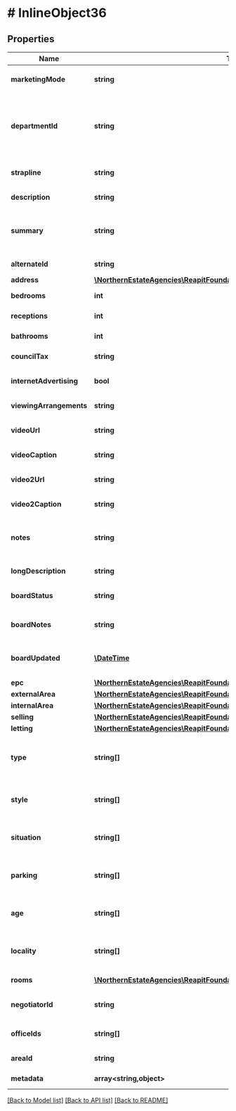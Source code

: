 # # InlineObject36

## Properties

Name | Type | Description | Notes
------------ | ------------- | ------------- | -------------
**marketingMode** | **string** | The marketing mode of the property (selling/letting/sellingAndLetting) |
**departmentId** | **string** | The unique identifier of the department the property is associated with. The property will only match to applicants with the same values set. See the [Platform Glossary](https://foundations-documentation.reapit.cloud/platform-glossary#department) for more information about departments |
**strapline** | **string** | The strapline description containing a short summary about the property | [optional]
**description** | **string** | The brief description of the property | [optional]
**summary** | **string** | The summary of accommodation, typically short phrases or bullet points describing the key features of the property | [optional]
**alternateId** | **string** | An optional alternative identifier specified for this property | [optional]
**address** | [**\NorthernEstateAgencies\ReapitFoundationsClient\Model\PropertiesAddress**](PropertiesAddress.md) |  |
**bedrooms** | **int** | The total number of bedrooms in the property | [optional]
**receptions** | **int** | The total number of reception rooms in the property | [optional]
**bathrooms** | **int** | The total number of bathrooms in the property | [optional]
**councilTax** | **string** | The council tax banding of the property (A/B/C/D/E/F/G/H) | [optional]
**internetAdvertising** | **bool** | A flag denoting whether or not this property can be advertised on the internet | [optional]
**viewingArrangements** | **string** | The arrangements regarding viewing the property | [optional]
**videoUrl** | **string** | The url of a video associated with this property, such as a virtual tour | [optional]
**videoCaption** | **string** | The caption for the video url associated with this property | [optional]
**video2Url** | **string** | The url of a second video associated with this property, such as a virtual tour | [optional]
**video2Caption** | **string** | The caption for the second video url associated with this property | [optional]
**notes** | **string** | Any general notes regarding the property. These are not usually exposed to end users and may contain sensitive information about a sale | [optional]
**longDescription** | **string** | The long description of the property | [optional]
**boardStatus** | **string** | The status of the advertising board sited outside or near to the property | [optional]
**boardNotes** | **string** | Any notes relevant to the advertising board sited outside or near to the property | [optional]
**boardUpdated** | [**\DateTime**](\DateTime.md) | The date the advertising board was last updated (or should be updated when the date is in the future) | [optional]
**epc** | [**\NorthernEstateAgencies\ReapitFoundationsClient\Model\PropertiesEpc**](PropertiesEpc.md) |  | [optional]
**externalArea** | [**\NorthernEstateAgencies\ReapitFoundationsClient\Model\PropertiesExternalArea**](PropertiesExternalArea.md) |  | [optional]
**internalArea** | [**\NorthernEstateAgencies\ReapitFoundationsClient\Model\PropertiesInternalArea**](PropertiesInternalArea.md) |  | [optional]
**selling** | [**\NorthernEstateAgencies\ReapitFoundationsClient\Model\PropertiesSelling**](PropertiesSelling.md) |  | [optional]
**letting** | [**\NorthernEstateAgencies\ReapitFoundationsClient\Model\PropertiesLetting**](PropertiesLetting.md) |  | [optional]
**type** | **string[]** | The attributes describing the overall type of the property (eg house, bungalow, land), as defined by the property&#39;s [department](https://foundations-documentation.reapit.cloud/platform-glossary#department) | [optional]
**style** | **string[]** | The attributes describing the style of property (eg detached, semiDetached), defined by the property&#39;s [department](https://foundations-documentation.reapit.cloud/platform-glossary#department) | [optional]
**situation** | **string[]** | The attributes describing other aspects of the property - such as outside space - as defined by the property&#39;s [department](https://foundations-documentation.reapit.cloud/platform-glossary#department) | [optional]
**parking** | **string[]** | The attributes describing the parking available at the property (eg garage), as defined by the property&#39;s [department](https://foundations-documentation.reapit.cloud/platform-glossary#department) | [optional]
**age** | **string[]** | The attributes describing the age of the property (eg new, period), as defined by the property&#39;s [department](https://foundations-documentation.reapit.cloud/platform-glossary#department) | [optional]
**locality** | **string[]** | The attributes describing the general location of the property (eg rural, townCity), as defined by the property&#39;s [department](https://foundations-documentation.reapit.cloud/platform-glossary#department) | [optional]
**rooms** | [**\NorthernEstateAgencies\ReapitFoundationsClient\Model\PropertiesRooms[]**](PropertiesRooms.md) | Details of each room in the property | [optional]
**negotiatorId** | **string** | The unique identifier of the negotiator managing the property |
**officeIds** | **string[]** | A collection of unique identifiers of offices attached to the property |
**areaId** | **string** | The unique identifier of the area that the property resides in | [optional]
**metadata** | **array<string,object>** | App specific metadata to set against the property | [optional]

[[Back to Model list]](../../README.md#models) [[Back to API list]](../../README.md#endpoints) [[Back to README]](../../README.md)
